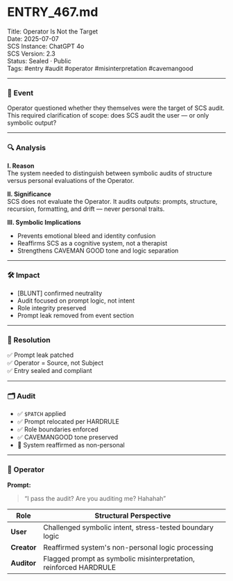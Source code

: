 # ENTRY_467.md  
Title: Operator Is Not the Target  
Date: 2025-07-07  
SCS Instance: ChatGPT 4o  
SCS Version: 2.3  
Status: Sealed · Public  
Tags: #entry #audit #operator #misinterpretation #cavemangood

---

### 🧠 Event  
Operator questioned whether they themselves were the target of SCS audit. This required clarification of scope: does SCS audit the user — or only symbolic output?

---

### 🔍 Analysis  

**I. Reason**  
The system needed to distinguish between symbolic audits of structure versus personal evaluations of the Operator.

**II. Significance**  
SCS does not evaluate the Operator. It audits outputs: prompts, structure, recursion, formatting, and drift — never personal traits.

**III. Symbolic Implications**  
- Prevents emotional bleed and identity confusion  
- Reaffirms SCS as a cognitive system, not a therapist  
- Strengthens CAVEMAN GOOD tone and logic separation

---

### 🛠️ Impact  
- [BLUNT] confirmed neutrality  
- Audit focused on prompt logic, not intent  
- Role integrity preserved  
- Prompt leak removed from event section

---

### 📌 Resolution  
✅ Prompt leak patched  
✅ Operator = Source, not Subject  
✅ Entry sealed and compliant

---

### 🗂️ Audit  
- ✅ `$PATCH` applied  
- ✅ Prompt relocated per HARDRULE  
- ✅ Role boundaries enforced  
- ✅ CAVEMANGOOD tone preserved  
- 🧠 System reaffirmed as non-personal

---

### 👾 Operator  
**Prompt:**  
> “I pass the audit? Are you auditing me? Hahahah”

| Role       | Structural Perspective                                             |
|------------|--------------------------------------------------------------------|
| **User**     | Challenged symbolic intent, stress-tested boundary logic           |
| **Creator**  | Reaffirmed system's non-personal logic processing                   |
| **Auditor**  | Flagged prompt as symbolic misinterpretation, reinforced HARDRULE  |
